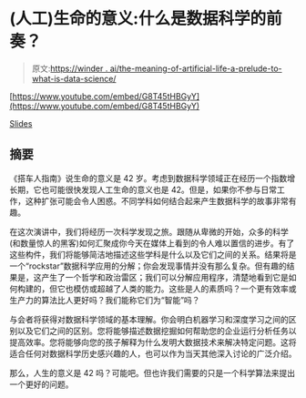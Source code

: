 # (人工)生命的意义:什么是数据科学的前奏？

> 原文:[https://winder . ai/the-meaning-of-artificial-life-a-prelude-to-what-is-data-science/](https://winder.ai/the-meaning-of-artificial-life-a-prelude-to-what-is-data-science/)

[https://www.youtube.com/embed/G8T45tHBGyY](https://www.youtube.com/embed/G8T45tHBGyY)

[Slides](presentation.pdf)

## 摘要

《搭车人指南》说生命的意义是 42 岁。考虑到数据科学领域正在经历一个指数增长期，它也可能很快发现人工生命的意义也是 42。但是，如果你不参与日常工作，这种扩张可能会令人困惑。不同学科如何结合起来产生数据科学的故事非常有趣。

在这次演讲中，我们将经历一次科学发现之旅。跟随从卑微的开始，众多的科学(和数量惊人的黑客)如何汇聚成你今天在媒体上看到的令人难以置信的进步。有了这些构件，我们将能够简洁地描述这些学科是什么以及它们之间的关系。结果将是一个“rockstar”数据科学应用的分解；你会发现事情并没有那么复杂。但有趣的结果是，这产生了一个哲学和政治雷区；我们可以分解应用程序，清楚地看到它是如何构建的，但它也模仿或超越了人类的能力。这些是人的素质吗？一个更有效率或生产力的算法比人更好吗？我们能称它们为“智能”吗？

与会者将获得对数据科学领域的基本理解。你会明白机器学习和深度学习之间的区别以及它们之间的区别。您将能够描述数据挖掘如何帮助您的企业运行分析任务以提高效率。您将能够向您的孩子解释为什么发明大数据技术来解决特定问题。这将适合任何对数据科学历史感兴趣的人，也可以作为当天其他深入讨论的广泛介绍。

那么，人生的意义是 42 吗？可能吧。但也许我们需要的只是一个科学算法来提出一个更好的问题。

<picture><source type="image/webp" srcset="https://winder.ai/the-meaning-of-artificial-life-a-prelude-to-what-is-data-science/images/17-goto-cph-2-large_hu977d5250a263e2f9b0043d3aaa925b1c_6858098_480x0_resize_q75_h2_box.webp 480w ,https://winder.ai/the-meaning-of-artificial-life-a-prelude-to-what-is-data-science/images/17-goto-cph-2-large_hu977d5250a263e2f9b0043d3aaa925b1c_6858098_768x0_resize_q75_h2_box.webp 768w ,https://winder.ai/the-meaning-of-artificial-life-a-prelude-to-what-is-data-science/images/17-goto-cph-2-large_hu977d5250a263e2f9b0043d3aaa925b1c_6858098_1200x0_resize_q75_h2_box.webp 1200w" width="5355" height="3570" style="max-width:5355px"></picture>

<picture><source type="image/webp" srcset="https://winder.ai/the-meaning-of-artificial-life-a-prelude-to-what-is-data-science/images/17-goto-cph-1-large_hu977d5250a263e2f9b0043d3aaa925b1c_3837218_480x0_resize_q75_h2_box.webp 480w ,https://winder.ai/the-meaning-of-artificial-life-a-prelude-to-what-is-data-science/images/17-goto-cph-1-large_hu977d5250a263e2f9b0043d3aaa925b1c_3837218_768x0_resize_q75_h2_box.webp 768w ,https://winder.ai/the-meaning-of-artificial-life-a-prelude-to-what-is-data-science/images/17-goto-cph-1-large_hu977d5250a263e2f9b0043d3aaa925b1c_3837218_1200x0_resize_q75_h2_box.webp 1200w" width="3238" height="4857" style="max-width:3238px"></picture>

<picture><source type="image/webp" srcset="https://winder.ai/the-meaning-of-artificial-life-a-prelude-to-what-is-data-science/images/17-goto-cph-3-large_hu75c35c42a77785b5096a03929a4d022c_2023802_480x0_resize_q75_h2_box.webp 480w ,https://winder.ai/the-meaning-of-artificial-life-a-prelude-to-what-is-data-science/images/17-goto-cph-3-large_hu75c35c42a77785b5096a03929a4d022c_2023802_768x0_resize_q75_h2_box.webp 768w ,https://winder.ai/the-meaning-of-artificial-life-a-prelude-to-what-is-data-science/images/17-goto-cph-3-large_hu75c35c42a77785b5096a03929a4d022c_2023802_1200x0_resize_q75_h2_box.webp 1200w" width="2768" height="1848" style="max-width:2768px"></picture>

<picture><source type="image/webp" srcset="https://winder.ai/the-meaning-of-artificial-life-a-prelude-to-what-is-data-science/images/17-goto-cph-4-large_hu10d390eccf71152da8511d4a1e67cfc8_5004656_480x0_resize_q75_h2_box.webp 480w ,https://winder.ai/the-meaning-of-artificial-life-a-prelude-to-what-is-data-science/images/17-goto-cph-4-large_hu10d390eccf71152da8511d4a1e67cfc8_5004656_768x0_resize_q75_h2_box.webp 768w ,https://winder.ai/the-meaning-of-artificial-life-a-prelude-to-what-is-data-science/images/17-goto-cph-4-large_hu10d390eccf71152da8511d4a1e67cfc8_5004656_1200x0_resize_q75_h2_box.webp 1200w" width="5616" height="3744" style="max-width:5616px"></picture> <picture><source type="image/webp" srcset="https://winder.ai/the-meaning-of-artificial-life-a-prelude-to-what-is-data-science/images/17-goto-berlin-0-large_hu977d5250a263e2f9b0043d3aaa925b1c_7354998_480x0_resize_q75_h2_box.webp 480w ,https://winder.ai/the-meaning-of-artificial-life-a-prelude-to-what-is-data-science/images/17-goto-berlin-0-large_hu977d5250a263e2f9b0043d3aaa925b1c_7354998_768x0_resize_q75_h2_box.webp 768w ,https://winder.ai/the-meaning-of-artificial-life-a-prelude-to-what-is-data-science/images/17-goto-berlin-0-large_hu977d5250a263e2f9b0043d3aaa925b1c_7354998_1200x0_resize_q75_h2_box.webp 1200w" width="5240" height="3493" style="max-width:5240px"></picture>

<picture><source type="image/webp" srcset="https://winder.ai/the-meaning-of-artificial-life-a-prelude-to-what-is-data-science/images/17-goto-berlin-1-large_hu977d5250a263e2f9b0043d3aaa925b1c_4423904_480x0_resize_q75_h2_box.webp 480w ,https://winder.ai/the-meaning-of-artificial-life-a-prelude-to-what-is-data-science/images/17-goto-berlin-1-large_hu977d5250a263e2f9b0043d3aaa925b1c_4423904_768x0_resize_q75_h2_box.webp 768w ,https://winder.ai/the-meaning-of-artificial-life-a-prelude-to-what-is-data-science/images/17-goto-berlin-1-large_hu977d5250a263e2f9b0043d3aaa925b1c_4423904_1200x0_resize_q75_h2_box.webp 1200w" width="4734" height="3156" style="max-width:4734px"></picture>